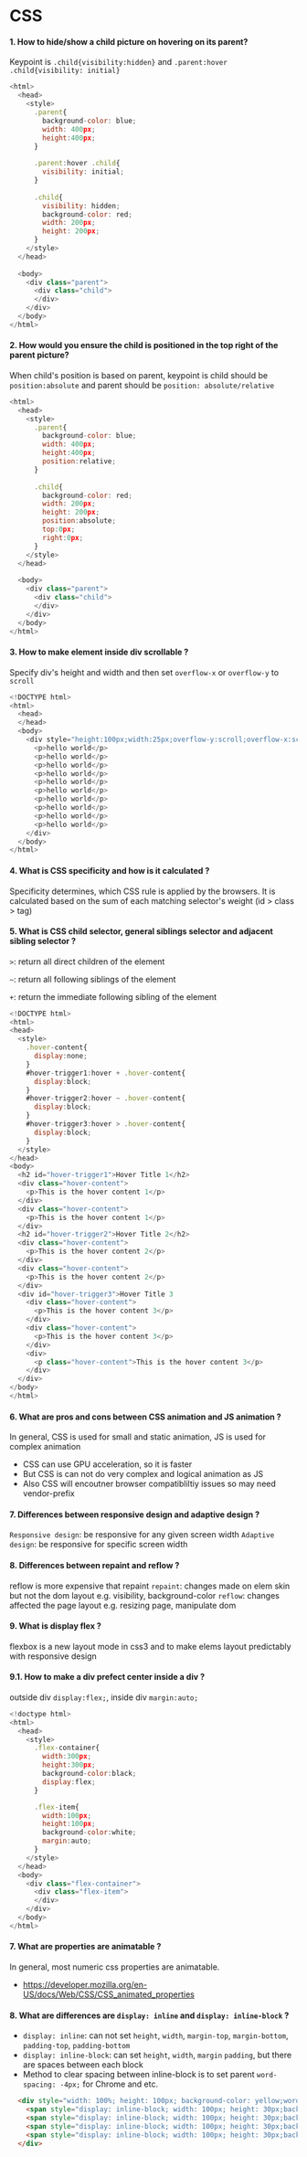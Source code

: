 # CSS
#### 1. How to hide/show a child picture on hovering on its parent?
Keypoint is `.child{visibility:hidden}` and `.parent:hover .child{visibility: initial}`
```javascript
<html>
  <head>
    <style>
      .parent{
        background-color: blue;
        width: 400px;
        height:400px;
      }
      
      .parent:hover .child{
        visibility: initial;
      }
      
      .child{
        visibility: hidden;
        background-color: red;
        width: 200px;
        height: 200px;
      }
    </style>
  </head>
  
  <body>
    <div class="parent">
      <div class="child">
      </div>
    </div>
  </body>
</html>
```
#### 2. How would you ensure the child is positioned in the top right of the parent picture?
When child's position is based on parent, keypoint is child should be `position:absolute` and parent should be `position: absolute/relative`
```javascript
<html>
  <head>
    <style>
      .parent{
        background-color: blue;
        width: 400px;
        height:400px;
        position:relative;
      }  
      
      .child{
        background-color: red;
        width: 200px;
        height: 200px;
        position:absolute;
        top:0px;
        right:0px;
      }
    </style>
  </head>
  
  <body>
    <div class="parent">
      <div class="child">
      </div>
    </div>
  </body>
</html>
```
#### 3. How to make element inside div scrollable ?
Specify div's height and width and then set `overflow-x` or `overflow-y` to `scroll`
```javascript
<!DOCTYPE html>
<html>
  <head>
  </head>
  <body>
	<div style="height:100px;width:25px;overflow-y:scroll;overflow-x:scroll">
      <p>hello world</p>
	  <p>hello world</p>
	  <p>hello world</p>
	  <p>hello world</p>
	  <p>hello world</p>
	  <p>hello world</p>
	  <p>hello world</p>
	  <p>hello world</p>
	  <p>hello world</p>
	  <p>hello world</p>
	</div>
  </body>
</html>
```
#### 4. What is CSS specificity and how is it calculated ?
Specificity determines, which CSS rule is applied by the browsers.
It is calculated based on the sum of each matching selector's weight (id > class > tag)
#### 5. What is CSS child selector, general siblings selector and adjacent sibling selector ?
`>`: return all direct children of the element

`~`: return all following siblings of the element

`+`: return the immediate following sibling of the element
```javascript
<!DOCTYPE html>
<html>
<head>
  <style>
    .hover-content{
      display:none;
    }
    #hover-trigger1:hover + .hover-content{
      display:block;
    }
    #hover-trigger2:hover ~ .hover-content{
      display:block;
    }
    #hover-trigger3:hover > .hover-content{
      display:block;
    }
  </style>
</head>
<body>
  <h2 id="hover-trigger1">Hover Title 1</h2>
  <div class="hover-content">
    <p>This is the hover content 1</p>
  </div>
  <div class="hover-content">
    <p>This is the hover content 1</p>
  </div>
  <h2 id="hover-trigger2">Hover Title 2</h2>
  <div class="hover-content">
    <p>This is the hover content 2</p>
  </div>
  <div class="hover-content">
    <p>This is the hover content 2</p>
  </div>
  <div id="hover-trigger3">Hover Title 3
    <div class="hover-content">
      <p>This is the hover content 3</p>
    </div>
    <div class="hover-content">
      <p>This is the hover content 3</p>
    </div>
    <div>
      <p class="hover-content">This is the hover content 3</p>
    </div>
  </div>
</body>
</html>
```
#### 6. What are pros and cons between CSS animation and JS animation ?
In general, CSS is used for small and static animation, JS is used for complex animation
- CSS can use GPU acceleration, so it is faster
- But CSS is can not do very complex and logical animation as JS
- Also CSS will encoutner browser compatibliltiy issues so may need vendor-prefix
#### 7. Differences between responsive design and adaptive design ?
`Responsive design`: be responsive for any given screen width
`Adaptive design`: be responsive for specific screen width
#### 8. Differences between repaint and reflow ?
reflow is more expensive that repaint
`repaint`: changes made on elem skin but not the dom layout e.g. visibility, background-color
`reflow`: changes affected the page layout e.g. resizing page, manipulate dom
#### 9. What is display flex ?
flexbox is a new layout mode in css3 and to make elems layout predictably with responsive design
#### 9.1. How to make a div prefect center inside a div ?
outside div `display:flex;`, inside div `margin:auto;`
```javascript
<!doctype html>
<html>
  <head>
    <style>
      .flex-container{
        width:300px;
        height:300px;
        background-color:black;
        display:flex;
      }

      .flex-item{
        width:100px;
        height:100px;
        background-color:white;
        margin:auto;
      }
    </style>
  </head>
  <body>
    <div class="flex-container">
      <div class="flex-item">
      </div>
    </div>
  </body>
</html>
```

#### 7. What are properties are animatable ?
In general, most numeric css properties are animatable.
- https://developer.mozilla.org/en-US/docs/Web/CSS/CSS_animated_properties

#### 8. What are differences are `display: inline` and `display: inline-block` ?
- `display: inline`: can not set `height`, `width`, `margin-top`, `margin-bottom`, `padding-top`, `padding-bottom`
- `display: inline-block`: can set `height`, `width`, `margin` `padding`, but there are spaces between each block
- Method to clear spacing between inline-block is to set parent `word-spacing: -4px;` for Chrome and etc.
```html
  <div style="width: 100%; height: 100px; background-color: yellow;word-spacing: -4px;">
    <span style="display: inline-block; width: 100px; height: 30px;background-color: red;padding: 10px;">jjj</span>
    <span style="display: inline-block; width: 100px; height: 30px;background-color: red;padding: 10px;">jjj</span>
    <span style="display: inline-block; width: 100px; height: 30px;background-color: red;padding: 10px;">jjj</span>
    <span style="display: inline-block; width: 100px; height: 30px;background-color: red;padding: 10px;">jjj</span>
  </div>
```
